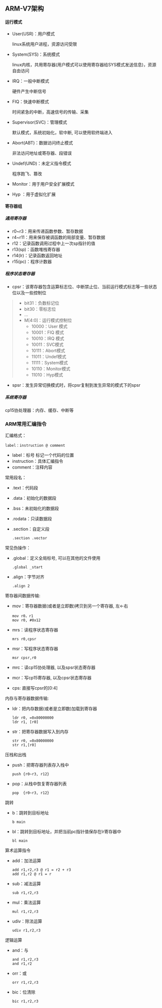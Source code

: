 ## ARM-V7架构

#### 运行模式

- User(USR)：用户模式

    linux系统用户进程，资源访问受限

- System(SYS)：系统模式

    linux内核，共用寄存器(用户模式可以使用寄存器给SYS模式发送信息)，资源自由访问

- IRQ：一般中断模式

    硬件产生中断信号

- FIQ：快速中断模式

    时间紧急的中断，高速信号的传输、采集

- Supervisor(SVC)：管理模式

    默认模式，系统初始化，软中断, 可以使用软终端进入

- Abort(ABT)：数据访问终止模式

    非法访问地址或寄存器、段错误

- Undef(UND)：未定义指令模式

    程序跑飞、篡改

- Monitor：用于用户安全扩展模式

- Hyp ：用于虚拟化扩展

#### 寄存器组

##### 通用寄存器

- r0~r3：用来传递函数参数、暂存数据
- r4~r11：用来保存被调函数的局部变量、暂存数据
- r12：记录函数调用过程中上一次sp指针的值
- r13(sp)：函数堆栈寄存器
- r14(lr)：记录函数返回地址
- r15(pc)：程序计数器

##### 程序状态寄存器

- cpsr：该寄存器包含运算标志位、中断禁止位、当前运行模式标志等一些状态位以及一些控制位

> - bit31：负数标记位
> - bit30：零标志位
> - ...
> - M[4:0]：运行模式控制位
>     - 10000：User 模式
>     - 10001：FIQ 模式
>     - 10010：IRQ 模式
>     - 10011：SVC模式
>     - 10111：Abort模式
>     - 11011：Undef模式
>     - 11111：System模式
>     - 10110：Monitor模式
>     - 11010：Hyp模式

- spsr：发生异常切换模式时，将cpsr复制到发生异常的模式下的spsr

##### 系统寄存器

cp15协处理器：内存、缓存、中断等

### ARM常用汇编指令

汇编格式：

```
label：instruction @ comment
```

- label：标号 标记一个代码的位置
- instruction：具体汇编指令
- comment：注释内容

常用段名：

- .text：代码段

- .data：初始化的数据段

- .bss：未初始化的数据段

- .rodata：只读数据段

- .section：自定义段

    ```
    .section .vector
    ```

常见伪操作：

- .global：定义全局标号, 可以在其他的文件使用

    ```
    .global _start
    ```

- .align：字节对齐

    ```
    .align 2
    ```

    

寄存器间数据传输:

- mov：寄存器数据(或者是立即数)拷贝到另一个寄存器, 左←右

    ```
    mov r0，r1
    mov r0, #0x12
    ```

- mrs：读程序状态寄存器

    ```
    mrs r0,cpsr
    ```

- msr：写程序状态寄存器

    ```
    msr cpsr,r0
    ```

- mrc：读cp15协处理器, 以及spsr状态寄存器

- mcr：写cp15寄存器, 以及cpsr状态寄存器

- cps: 直接写cpsr的[0:4]



内存与寄存器数据传输:

- ldr：把内存数据(或者是立即数)加载到寄存器

    ```
    ldr r0, =0x80000000
    ldr r1, [r0]
    ```

- str：把寄存器数据写入到内存

    ```
    str r0, =0x80000000
    str r1,[r0]
    ```



压栈和出栈

- push：把寄存器列表存入栈中

    ```
    push {r0~r3, r12}
    ```

- pop：从栈中恢复寄存器列表

    ```
    pop  {r0~r3, r12}
    ```



跳转

- b：跳转到目标地址

    ```
    b main
    ```

- bl：跳转到目标地址，并把当前pc指针值保存在lr寄存器中

    ```
    bl main
    ```



算术运算指令

- add：加法运算

    ```
    add r1,r2,r3 @ r1 = r2 + r3
    add r1,r2 @ r1 = r
    ```

- sub：减法运算

    ```
    sub r1,r2,r3
    ```

- mul：乘法运算

    ```
    mul r1,r2,r3
    ```

- udiv：除法运算

    ```
    udiv r1,r2,r3
    ```

逻辑运算

- and：与

    ```
    and r1,r2,r3
    and r1,r2
    ```

- orr：或

    ```
    orr r1,r2,r3
    ```

- bic：位清除

    ```
    bic r1,r2,r3
    ```

